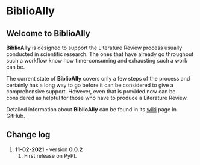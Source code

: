 # BiblioAlly

## Welcome to BiblioAlly

**BiblioAlly** is designed to support the Literature Review process usually conducted in scientific research. The ones that
have already go throughout such a workflow know how time-consuming and exhausting such a work can be.

The current state of **BiblioAlly** covers only a few steps of the process and certainly has a long way to go before it
can be considered to give a comprehensive support. However, even that is provided now can be
considered as helpful for those who have to produce a Literature Review.

Detailed information about **BiblioAlly** can be found in its [wiki](https://github.com/gambit4348/BiblioAlly/wiki)
page in GitHub.

## Change log

1. **11-02-2021** - version **0.0.2**
   1. First release on PyPI.